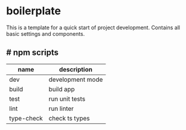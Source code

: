 # boilerplate
This is a template for a quick start of project development. Contains all basic settings and components.

## # npm scripts

| name       | description      |
|------------|------------------|
| dev        | development mode |
| build      | build app        |
| test       | run unit tests   |
| lint       | run linter       |
| type-check | check ts types   |
